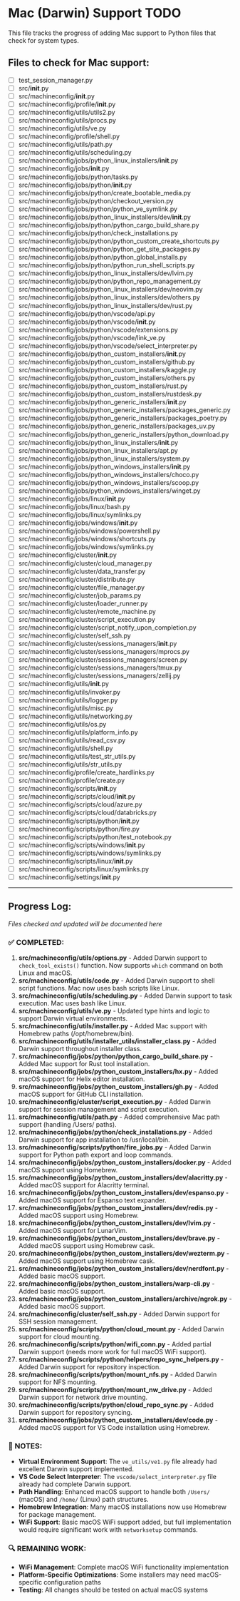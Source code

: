 # Mac (Darwin) Support TODO

This file tracks the progress of adding Mac support to Python files that check for system types.

## Files to check for Mac support:

- [ ] test_session_manager.py
- [ ] src/__init__.py
- [ ] src/machineconfig/__init__.py
- [ ] src/machineconfig/profile/__init__.py
- [ ] src/machineconfig/utils/utils2.py
- [ ] src/machineconfig/utils/procs.py
- [ ] src/machineconfig/utils/ve.py
- [ ] src/machineconfig/profile/shell.py
- [ ] src/machineconfig/utils/path.py
- [ ] src/machineconfig/utils/scheduling.py
- [ ] src/machineconfig/jobs/python_linux_installers/__init__.py
- [ ] src/machineconfig/jobs/__init__.py
- [ ] src/machineconfig/jobs/python/tasks.py
- [ ] src/machineconfig/jobs/python/__init__.py
- [ ] src/machineconfig/jobs/python/create_bootable_media.py
- [ ] src/machineconfig/jobs/python/checkout_version.py
- [ ] src/machineconfig/jobs/python/python_ve_symlink.py
- [ ] src/machineconfig/jobs/python_linux_installers/dev/__init__.py
- [ ] src/machineconfig/jobs/python/python_cargo_build_share.py
- [ ] src/machineconfig/jobs/python/check_installations.py
- [ ] src/machineconfig/jobs/python/python_custom_create_shortcuts.py
- [ ] src/machineconfig/jobs/python/python_get_site_packages.py
- [ ] src/machineconfig/jobs/python/python_global_installs.py
- [ ] src/machineconfig/jobs/python/python_run_shell_scripts.py
- [ ] src/machineconfig/jobs/python_linux_installers/dev/lvim.py
- [ ] src/machineconfig/jobs/python/python_repo_management.py
- [ ] src/machineconfig/jobs/python_linux_installers/dev/neovim.py
- [ ] src/machineconfig/jobs/python_linux_installers/dev/others.py
- [ ] src/machineconfig/jobs/python_linux_installers/dev/rust.py
- [ ] src/machineconfig/jobs/python/vscode/api.py
- [ ] src/machineconfig/jobs/python/vscode/__init__.py
- [ ] src/machineconfig/jobs/python/vscode/extensions.py
- [ ] src/machineconfig/jobs/python/vscode/link_ve.py
- [ ] src/machineconfig/jobs/python/vscode/select_interpreter.py
- [ ] src/machineconfig/jobs/python_custom_installers/__init__.py
- [ ] src/machineconfig/jobs/python_custom_installers/github.py
- [ ] src/machineconfig/jobs/python_custom_installers/kaggle.py
- [ ] src/machineconfig/jobs/python_custom_installers/others.py
- [ ] src/machineconfig/jobs/python_custom_installers/rust.py
- [ ] src/machineconfig/jobs/python_custom_installers/rustdesk.py
- [ ] src/machineconfig/jobs/python_generic_installers/__init__.py
- [ ] src/machineconfig/jobs/python_generic_installers/packages_generic.py
- [ ] src/machineconfig/jobs/python_generic_installers/packages_poetry.py
- [ ] src/machineconfig/jobs/python_generic_installers/packages_uv.py
- [ ] src/machineconfig/jobs/python_generic_installers/python_download.py
- [ ] src/machineconfig/jobs/python_linux_installers/__init__.py
- [ ] src/machineconfig/jobs/python_linux_installers/apt.py
- [ ] src/machineconfig/jobs/python_linux_installers/system.py
- [ ] src/machineconfig/jobs/python_windows_installers/__init__.py
- [ ] src/machineconfig/jobs/python_windows_installers/choco.py
- [ ] src/machineconfig/jobs/python_windows_installers/scoop.py
- [ ] src/machineconfig/jobs/python_windows_installers/winget.py
- [ ] src/machineconfig/jobs/linux/__init__.py
- [ ] src/machineconfig/jobs/linux/bash.py
- [ ] src/machineconfig/jobs/linux/symlinks.py
- [ ] src/machineconfig/jobs/windows/__init__.py
- [ ] src/machineconfig/jobs/windows/powershell.py
- [ ] src/machineconfig/jobs/windows/shortcuts.py
- [ ] src/machineconfig/jobs/windows/symlinks.py
- [ ] src/machineconfig/cluster/__init__.py
- [ ] src/machineconfig/cluster/cloud_manager.py
- [ ] src/machineconfig/cluster/data_transfer.py
- [ ] src/machineconfig/cluster/distribute.py
- [ ] src/machineconfig/cluster/file_manager.py
- [ ] src/machineconfig/cluster/job_params.py
- [ ] src/machineconfig/cluster/loader_runner.py
- [ ] src/machineconfig/cluster/remote_machine.py
- [ ] src/machineconfig/cluster/script_execution.py
- [ ] src/machineconfig/cluster/script_notify_upon_completion.py
- [ ] src/machineconfig/cluster/self_ssh.py
- [ ] src/machineconfig/cluster/sessions_managers/__init__.py
- [ ] src/machineconfig/cluster/sessions_managers/mprocs.py
- [ ] src/machineconfig/cluster/sessions_managers/screen.py
- [ ] src/machineconfig/cluster/sessions_managers/tmux.py
- [ ] src/machineconfig/cluster/sessions_managers/zellij.py
- [ ] src/machineconfig/utils/__init__.py
- [ ] src/machineconfig/utils/invoker.py
- [ ] src/machineconfig/utils/logger.py
- [ ] src/machineconfig/utils/misc.py
- [ ] src/machineconfig/utils/networking.py
- [ ] src/machineconfig/utils/os.py
- [ ] src/machineconfig/utils/platform_info.py
- [ ] src/machineconfig/utils/read_csv.py
- [ ] src/machineconfig/utils/shell.py
- [ ] src/machineconfig/utils/test_str_utils.py
- [ ] src/machineconfig/utils/str_utils.py
- [ ] src/machineconfig/profile/create_hardlinks.py
- [ ] src/machineconfig/profile/create.py
- [ ] src/machineconfig/scripts/__init__.py
- [ ] src/machineconfig/scripts/cloud/__init__.py
- [ ] src/machineconfig/scripts/cloud/azure.py
- [ ] src/machineconfig/scripts/cloud/databricks.py
- [ ] src/machineconfig/scripts/python/__init__.py
- [ ] src/machineconfig/scripts/python/fire.py
- [ ] src/machineconfig/scripts/python/test_notebook.py
- [ ] src/machineconfig/scripts/windows/__init__.py
- [ ] src/machineconfig/scripts/windows/symlinks.py
- [ ] src/machineconfig/scripts/linux/__init__.py
- [ ] src/machineconfig/scripts/linux/symlinks.py
- [ ] src/machineconfig/settings/__init__.py

---

## Progress Log:
*Files checked and updated will be documented here*

### ✅ COMPLETED:
1. **src/machineconfig/utils/options.py** - Added Darwin support to `check_tool_exists()` function. Now supports `which` command on both Linux and macOS.
2. **src/machineconfig/utils/code.py** - Added Darwin support to shell script functions. Mac now uses bash scripts like Linux.
3. **src/machineconfig/utils/scheduling.py** - Added Darwin support to task execution. Mac uses bash like Linux.
4. **src/machineconfig/utils/ve.py** - Updated type hints and logic to support Darwin virtual environments.
5. **src/machineconfig/utils/installer.py** - Added Mac support with Homebrew paths (/opt/homebrew/bin).
6. **src/machineconfig/utils/installer_utils/installer_class.py** - Added Darwin support throughout installer class.
7. **src/machineconfig/jobs/python/python_cargo_build_share.py** - Added Mac support for Rust tool installation.
8. **src/machineconfig/jobs/python_custom_installers/hx.py** - Added macOS support for Helix editor installation.
9. **src/machineconfig/jobs/python_custom_installers/gh.py** - Added macOS support for GitHub CLI installation.
10. **src/machineconfig/cluster/script_execution.py** - Added Darwin support for session management and script execution.
11. **src/machineconfig/utils/path.py** - Added comprehensive Mac path support (handling /Users/ paths).
12. **src/machineconfig/jobs/python/check_installations.py** - Added Darwin support for app installation to /usr/local/bin.
13. **src/machineconfig/scripts/python/fire_jobs.py** - Added Darwin support for Python path export and loop commands.
14. **src/machineconfig/jobs/python_custom_installers/docker.py** - Added macOS support using Homebrew.
15. **src/machineconfig/jobs/python_custom_installers/dev/alacritty.py** - Added macOS support for Alacritty terminal.
16. **src/machineconfig/jobs/python_custom_installers/dev/espanso.py** - Added macOS support for Espanso text expander.
17. **src/machineconfig/jobs/python_custom_installers/dev/redis.py** - Added macOS support using Homebrew.
18. **src/machineconfig/jobs/python_custom_installers/dev/lvim.py** - Added macOS support for LunarVim.
19. **src/machineconfig/jobs/python_custom_installers/dev/brave.py** - Added macOS support using Homebrew cask.
20. **src/machineconfig/jobs/python_custom_installers/dev/wezterm.py** - Added macOS support using Homebrew cask.
21. **src/machineconfig/jobs/python_custom_installers/dev/nerdfont.py** - Added basic macOS support.
22. **src/machineconfig/jobs/python_custom_installers/warp-cli.py** - Added basic macOS support.
23. **src/machineconfig/jobs/python_custom_installers/archive/ngrok.py** - Added basic macOS support.
24. **src/machineconfig/cluster/self_ssh.py** - Added Darwin support for SSH session management.
25. **src/machineconfig/scripts/python/cloud_mount.py** - Added Darwin support for cloud mounting.
26. **src/machineconfig/scripts/python/wifi_conn.py** - Added partial Darwin support (needs more work for full macOS WiFi support).
27. **src/machineconfig/scripts/python/helpers/repo_sync_helpers.py** - Added Darwin support for repository inspection.
28. **src/machineconfig/scripts/python/mount_nfs.py** - Added Darwin support for NFS mounting.
29. **src/machineconfig/scripts/python/mount_nw_drive.py** - Added Darwin support for network drive mounting.
30. **src/machineconfig/scripts/python/cloud_repo_sync.py** - Added Darwin support for repository syncing.
31. **src/machineconfig/jobs/python_custom_installers/dev/code.py** - Added macOS support for VS Code installation using Homebrew.

### 📝 NOTES:
- **Virtual Environment Support**: The `ve_utils/ve1.py` file already had excellent Darwin support implemented.
- **VS Code Select Interpreter**: The `vscode/select_interpreter.py` file already had complete Darwin support.
- **Path Handling**: Enhanced macOS support to handle both `/Users/` (macOS) and `/home/` (Linux) path structures.
- **Homebrew Integration**: Many macOS installations now use Homebrew for package management.
- **WiFi Support**: Basic macOS WiFi support added, but full implementation would require significant work with `networksetup` commands.

### 🔍 REMAINING WORK:
- **WiFi Management**: Complete macOS WiFi functionality implementation
- **Platform-Specific Optimizations**: Some installers may need macOS-specific configuration paths
- **Testing**: All changes should be tested on actual macOS systems
